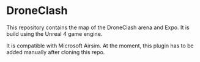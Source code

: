 # DroneClash

This repository contains the map of the DroneClash arena and Expo. It is build using the Unreal 4 game engine.

It is compatible with Microsoft Airsim. At the moment, this plugin has to be added manually after cloning this repo.

